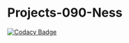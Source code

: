 # Projects-090-Ness

[![Codacy Badge](https://api.codacy.com/project/badge/Grade/e2f59f526ce94043a726491da020fabf)](https://app.codacy.com/gh/BuildForSDGCohort2/Projects-090-Ness?utm_source=github.com&utm_medium=referral&utm_content=BuildForSDGCohort2/Projects-090-Ness&utm_campaign=Badge_Grade_Settings)